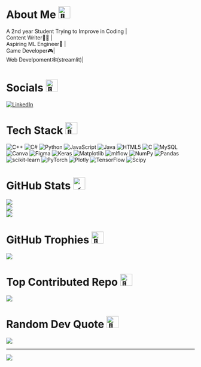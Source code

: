 <h1>About Me<picture>
  <source srcset="https://fonts.gstatic.com/s/e/notoemoji/latest/1f31f/512.webp" type="image/webp">
  <img src="https://fonts.gstatic.com/s/e/notoemoji/latest/1f31f/512.gif" alt="🌟" width="32" height="32">
</picture></h1>
A 2nd year Student Trying to Improve in Coding |<br>Content Writer✍🏻 | <br>Aspiring ML Engineer🏢 | <br>Game Developer🎮|<br>Web Develpoment🕸️(streamlit)|


<h1>Socials<picture>
  <source srcset="https://fonts.gstatic.com/s/e/notoemoji/latest/1f440/512.webp" type="image/webp">
  <img src="https://fonts.gstatic.com/s/e/notoemoji/latest/1f440/512.gif" alt="👀" width="32" height="32">
</picture></h1>

[![LinkedIn](https://img.shields.io/badge/LinkedIn-%230077B5.svg?logo=linkedin&logoColor=white)](https://linkedin.com/in/https://www.linkedin.com/in/harshit-mishra-98329128a/) 

<h1>Tech Stack<picture>
  <source srcset="https://fonts.gstatic.com/s/e/notoemoji/latest/1f680/512.webp" type="image/webp">
  <img src="https://fonts.gstatic.com/s/e/notoemoji/latest/1f680/512.gif" alt="🚀" width="32" height="32">
</picture></h1>

![C++](https://img.shields.io/badge/c++-%2300599C.svg?style=for-the-badge&logo=c%2B%2B&logoColor=white) ![C#](https://img.shields.io/badge/c%23-%23239120.svg?style=for-the-badge&logo=csharp&logoColor=white) ![Python](https://img.shields.io/badge/python-3670A0?style=for-the-badge&logo=python&logoColor=ffdd54) ![JavaScript](https://img.shields.io/badge/javascript-%23323330.svg?style=for-the-badge&logo=javascript&logoColor=%23F7DF1E) ![Java](https://img.shields.io/badge/java-%23ED8B00.svg?style=for-the-badge&logo=openjdk&logoColor=white) ![HTML5](https://img.shields.io/badge/html5-%23E34F26.svg?style=for-the-badge&logo=html5&logoColor=white) ![C](https://img.shields.io/badge/c-%2300599C.svg?style=for-the-badge&logo=c&logoColor=white) ![MySQL](https://img.shields.io/badge/mysql-4479A1.svg?style=for-the-badge&logo=mysql&logoColor=white) ![Canva](https://img.shields.io/badge/Canva-%2300C4CC.svg?style=for-the-badge&logo=Canva&logoColor=white) ![Figma](https://img.shields.io/badge/figma-%23F24E1E.svg?style=for-the-badge&logo=figma&logoColor=white) ![Keras](https://img.shields.io/badge/Keras-%23D00000.svg?style=for-the-badge&logo=Keras&logoColor=white) ![Matplotlib](https://img.shields.io/badge/Matplotlib-%23ffffff.svg?style=for-the-badge&logo=Matplotlib&logoColor=black) ![mlflow](https://img.shields.io/badge/mlflow-%23d9ead3.svg?style=for-the-badge&logo=numpy&logoColor=blue) ![NumPy](https://img.shields.io/badge/numpy-%23013243.svg?style=for-the-badge&logo=numpy&logoColor=white) ![Pandas](https://img.shields.io/badge/pandas-%23150458.svg?style=for-the-badge&logo=pandas&logoColor=white) ![scikit-learn](https://img.shields.io/badge/scikit--learn-%23F7931E.svg?style=for-the-badge&logo=scikit-learn&logoColor=white) ![PyTorch](https://img.shields.io/badge/PyTorch-%23EE4C2C.svg?style=for-the-badge&logo=PyTorch&logoColor=white) ![Plotly](https://img.shields.io/badge/Plotly-%233F4F75.svg?style=for-the-badge&logo=plotly&logoColor=white) ![TensorFlow](https://img.shields.io/badge/TensorFlow-%23FF6F00.svg?style=for-the-badge&logo=TensorFlow&logoColor=white) ![Scipy](https://img.shields.io/badge/SciPy-%230C55A5.svg?style=for-the-badge&logo=scipy&logoColor=%white)

<h1>GitHub Stats<picture>
  <source srcset="https://fonts.gstatic.com/s/e/notoemoji/latest/26a1/512.webp" type="image/webp">
  <img src="https://fonts.gstatic.com/s/e/notoemoji/latest/26a1/512.gif" alt="⚡" width="32" height="32">
</picture></h1>

![](https://github-readme-stats.vercel.app/api?username=Harshitmishra001&theme=radical&hide_border=false&include_all_commits=true&count_private=true)<br/>
![](https://github-readme-streak-stats.herokuapp.com/?user=Harshitmishra001&theme=radical&hide_border=false)<br/>
![](https://github-readme-stats.vercel.app/api/top-langs/?username=Harshitmishra001&theme=radical&hide_border=false&include_all_commits=true&count_private=true&layout=compact)

<h1>GitHub Trophies<picture>
  <source srcset="https://fonts.gstatic.com/s/e/notoemoji/latest/1f4ab/512.webp" type="image/webp">
  <img src="https://fonts.gstatic.com/s/e/notoemoji/latest/1f4ab/512.gif" alt="💫" width="32" height="32">
</picture></h1>

![](https://github-profile-trophy.vercel.app/?username=Harshitmishra001&theme=radical&no-frame=false&no-bg=true&margin-w=4)

<h1>Top Contributed Repo<picture>
  <source srcset="https://fonts.gstatic.com/s/e/notoemoji/latest/1f30a/512.webp" type="image/webp">
  <img src="https://fonts.gstatic.com/s/e/notoemoji/latest/1f30a/512.gif" alt="🌊" width="32" height="32">
</picture></h1>

![](https://github-contributor-stats.vercel.app/api?username=Harshitmishra001&limit=5&theme=radical&combine_all_yearly_contributions=true)

<h1>Random Dev Quote<picture>
  <source srcset="https://fonts.gstatic.com/s/e/notoemoji/latest/1f4af/512.webp" type="image/webp">
  <img src="https://fonts.gstatic.com/s/e/notoemoji/latest/1f4af/512.gif" alt="💯" width="32" height="32">
</picture></h1>

![](https://quotes-github-readme.vercel.app/api?type=horizontal&theme=dark)


---
[![](https://visitcount.itsvg.in/api?id=Harshitmishra001&icon=2&color=4)](https://visitcount.itsvg.in)

<!-- Proudly created with GPRM ( https://gprm.itsvg.in ) -->
